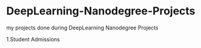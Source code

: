 # DeepLearning-Nanodegree-Projects
my projects done during DeepLearning Nanodegree Projects

1.Student Admissions
